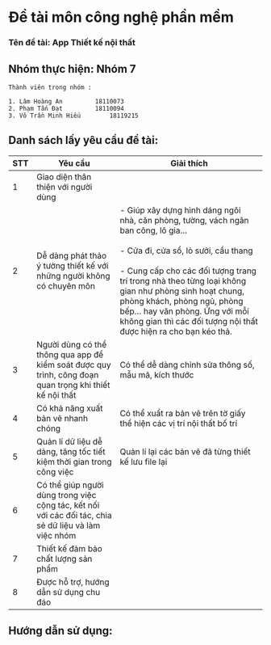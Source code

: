 # Đề tài môn công nghệ phần mềm
### Tên đề tài: App Thiết kế nội thất
## Nhóm thực hiện: Nhóm 7

```
Thành viên trong nhóm :

1. Lâm Hoàng An		    18110073
2. Phạm Tấn Đạt		    18110094
3. Võ Trần Minh Hiếu        18119215
```

## Danh sách lấy yêu cầu đề tài:



| STT| Yêu cầu       | Giải thích    |
| -- | ------------- | ------------- |
| 1  | Giao diện thân thiện với người dùng  |
| 2  | Dễ dàng phát thảo ý tưởng thiết kế với những người không có chuyên môn  | - Giúp xây dựng hình dáng ngôi nhà, căn phòng, tường, vách ngăn ban công, lô gia… <br><br> - Cửa đi, cửa sổ, lò sưởi, cầu thang <br><br> - Cung cấp cho các đối tượng trang trí trong nhà theo từng loại không gian như phòng sinh hoạt chung, phòng khách, phòng ngủ, phòng bếp… hay văn phòng. Ứng với mỗi không gian thì các đối tượng nội thất được hiện ra cho bạn kéo thả.|
|3|Người dùng có thể thông qua app để kiểm soát được quy trình, công đoạn quan trọng  khi thiết kế nội thất |Có thể dễ dàng chỉnh sửa thông số, mẫu mã, kích thước|
|4|Có khả năng xuất bản vẽ nhanh chóng|Có thể xuất ra bản vẽ trên tờ giấy thể hiện các vị trí nội thất bố trí|
|5|Quản lí dữ liệu dễ dàng, tăng tốc tiết kiệm thời gian trong công việc|Quản lí lại các bản vẽ đã từng thiết kế lưu file lại|
|6|Có thể giúp người dùng trong việc cộng tác, kết nối với các đối tác, chia sẻ dữ liệu và làm việc nhóm||
|7|Thiết kế đảm bảo chất lượng sản phẩm||
|8|Được hỗ trợ, hướng dẫn sử dụng chu đáo||


## Hướng dẫn sử dụng:
